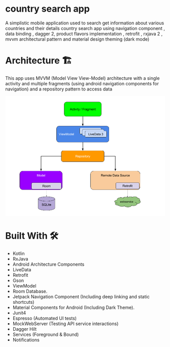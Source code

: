 # country search app
A simplistic mobile application used to search get information about various countries and their details country search app using navigation component , data binding , dagger 2, product flavors implementation , retrofit , rxjava 2 , mvvm architectural pattern and material design theming (dark mode)

# Architecture  🏗
This app uses MVVM (Model View View-Model) architecture with a single activity and multiple fragments (using android navigation components for navigation) and a repository pattern to access data 


![alt text](https://github.com/oscarnipps/volu/blob/2c21352444e5bdfb26db9a1927b46c68a17fbfa4/volu%20architecture%20.png "architecture")


# Built With 🛠	

* Kotlin
* RxJava 
* Android Architecture Components
* LiveData
* Retrofit
* Gson
* ViewModel
* Room Database.
* Jetpack Navigation Component (Including deep linking and static shortcuts)
* Material Components for Android (Including Dark Theme).
* Junit4
* Espresso (Automated UI tests)
* MockWebServer (Testing API service interactions)
* Dagger Hilt
* Services (Foreground & Bound)
* Notifications

